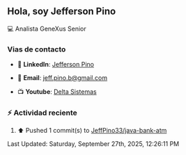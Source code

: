 ## Hola, soy Jefferson Pino

:computer: Analista GeneXus Senior

### Vias de contacto

- 💼 **LinkedIn**: [Jefferson Pino](https://www.linkedin.com/in/jefferson-pino-genexus-senior/)

- 📧 **Email**: [jeff.pino.b@gmail.com](mailto:jeff.pino.b@gmail.com)

- 📺 **Youtube**: [Delta Sistemas](https://www.youtube.com/channel/UCG-RR9SfEUvQTOi7K85Bk5g)

### :zap: Actividad reciente
<!--RECENT_ACTIVITY:start-->
1. ⬆️ Pushed 1 commit(s) to [JeffPino33/java-bank-atm](https://github.com/JeffPino33/java-bank-atm)<br>
<!--RECENT_ACTIVITY:end-->
<!--RECENT_ACTIVITY:last_update-->
Last Updated: Saturday, September 27th, 2025, 12:26:11 PM
<!--RECENT_ACTIVITY:last_update_end-->
